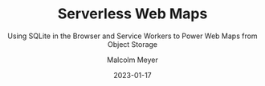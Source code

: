 ---
layout: project
title: Serverless Web Maps
subtitle: Using SQLite in the Browser and Service Workers to Power Web Maps from Object Storage
author: Malcolm Meyer
img: mbtiles-serverless-netlify.png
tags:
  - mapbox
  - web maps
categories: 
 - projects
 - featured
date: 2023-01-17
featured: true
published: true
# Project Settings for new Projects Layout
project:
  - 
    url: https://mbtiles-serverless.netlify.app/
    tech:
      - Mapbox GL JS
      - Node JS
    images: ["mbtiles-serverless-netlify"]
    description: "This project uses the [sql.js-httpvfs](https://github.com/phiresky/sql.js-httpvfs) library to serve vector and raster tiles from mbtiles hosted on object storage. The mbtiles could live alongside the website or be hosted on any publicly accessible url. A service worker intercepts the tile requests then returns tile data from the mbtiles fetched using simple SQL queries.

    <figure class='highlight oxygene'><table><tbody><tr><td class='code'><pre><code class='hljs oxygene'><span class='hljs-keyword'>const</span> tileData = <span class='hljs-keyword'>await</span> worker.db.query(<br>  `<span class='hljs-keyword'>SELECT</span> tile_data<br>    <span class='hljs-keyword'>FROM</span> tiles<br>    <span class='hljs-keyword'>WHERE</span> zoom_level = ?<br>    <span class='hljs-keyword'>AND</span> tile_column = ?<br>    <span class='hljs-keyword'>AND</span> tile_row = ?`,<br>    [zoom, col, (<span class='hljs-number'>1</span> &lt;&lt; zoom) - <span class='hljs-number'>1</span> - row]<br>  )<span class='hljs-punctuation'>;</span><br></code></pre></td></tr></tbody></table></figure>
    "
    client: "Demo"
---